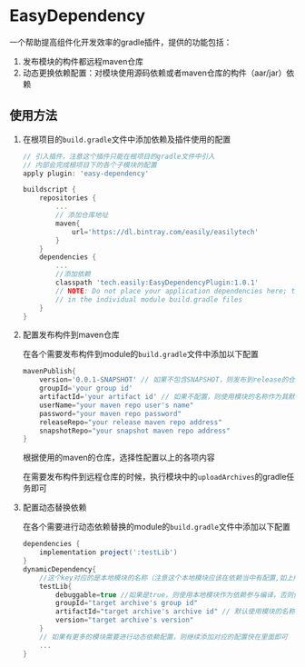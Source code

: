 # EasyDependency

一个帮助提高组件化开发效率的gradle插件，提供的功能包括：

1. 发布模块的构件都远程maven仓库
2. 动态更换依赖配置：对模块使用源码依赖或者maven仓库的构件（aar/jar）依赖

## 使用方法

1. 在根项目的`build.gradle`文件中添加依赖及插件使用的配置

   ```groovy
   // 引入插件，注意这个插件只能在根项目的gradle文件中引入
   // 内部会完成根项目下的各个子模块的配置
   apply plugin: 'easy-dependency'
   
   buildscript {
       repositories {
           ...
           // 添加仓库地址
           maven{
               url='https://dl.bintray.com/easily/easilytech'
           }
       }
       dependencies {
           ...
           //添加依赖
           classpath 'tech.easily:EasyDependencyPlugin:1.0.1'
           // NOTE: Do not place your application dependencies here; they belong
           // in the individual module build.gradle files
       }
   }
   ```

2. 配置发布构件到maven仓库

   在各个需要发布构件到module的`build.gradle`文件中添加以下配置

   ```groovy
   mavenPublish{
       version='0.0.1-SNAPSHOT' // 如果不包含SNAPSHOT，则发布到release的仓库
       groupId='your group id'
       artifactId='your artifact id' // 如果不配置，则使用模块的名称作为其默认值
       userName="your maven repo user's name"
       password="your maven repo password"
       releaseRepo="your release maven repo address"
       snapshotRepo="your snapshot maven repo address"
   }
   ```

   根据使用的maven的仓库，选择性配置以上的各项内容

   在需要发布构件到远程仓库的时候，执行模块中的`uploadArchives`的gradle任务即可

3. 配置动态替换依赖

   在各个需要进行动态依赖替换的module的`build.gradle`文件中添加以下配置

   ```groovy
   dependencies {
       implementation project(':testLib')
   }
   dynamicDependency{
       //这个key对应的是本地模块的名称（注意这个本地模块应该在依赖当中有配置,如上所示）
       testLib{
           debuggable=true //如果是true，则使用本地模块作为依赖参与编译，否则使用下面的配置获取远程的构件作为依赖参与编译
           groupId="target archive's group id"
           artifactId="target archive's archive id" // 默认使用模块的名称作为其值
           version="target archive's version"
       }
       // 如果有更多的模块需要进行动态依赖配置，则继续添加对应的配置快在里面即可
       ...
   }
   ```

   